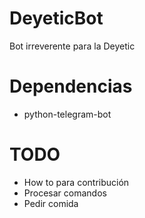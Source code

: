 # DeyeticBot
Bot irreverente para la Deyetic

# Dependencias
- python-telegram-bot

# TODO
- How to para contribución
- Procesar comandos
- Pedir comida

